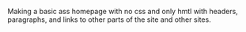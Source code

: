 Making a basic ass homepage with no css and only hmtl with headers, paragraphs, and links to other parts of the site and other sites.
